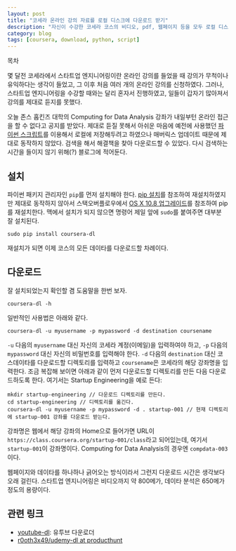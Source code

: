 ```yaml
---
layout: post
title: "코세라 온라인 강의 자료를 로컬 디스크에 다운로드 받기"
description: "자신이 수강한 코세라 코스의 비디오, pdf, 웹페이지 등을 모두 로컬 디스크에 저장하여 수강 종료 후에도 언제든지 재열람할 수 있는 간단한 방법"
category: blog
tags: [coursera, download, python, script]
---
```


<div id="toc"><p class="toc_title">목차</p></div>

몇 달전 코세라에서 스타트업 엔지니어링이란 온라인 강의를 들었을 때 강의가 무척이나 유익하다는 생각이 들었고, 그 이후 처음 여러 개의 온라인 강의를 신청하였다. 그러나, 스타트업 엔지니어링을 수강할 때와는 달리 혼자서 진행하였고, 일들이 갑자기 많아져서 강의를 제대로 듣지를 못했다.

오늘 존스 홉킨즈 대학의 Computing for Data Analysis 강좌가 내일부턴 온라인 접근을 할 수 없다고 공지를 받았다. 제대로 듣질 못해서 아쉬운 마음에 예전에 사용했던 [파이썬 스크립트][1]를 이용해서 로컬에 저장해두려고 하였으나 매버릭스 업데이트 때문에 제대로 동작하지 않았다. 검색을 해서 해결책을 찾아 다운로드할 수 있었다. 다시 검색하는 시간을 들이지 않기 위해(?) 블로그에 적어둔다.

## 설치

파이썬 패키지 관리자인 `pip`를 먼저 설치해야 한다. [pip 설치][2]를 참조하여 재설치하였지만 제대로 동작하지 않아서 스택오버플로우에서 [OS X 10.8 업그레이드][3]를 참조하여 pip를 재설치한다. 맥에서 설치가 되지 않으면 명령어 제일 앞에 `sudo`를 붙여주면 대부분 잘 설치된다.

    sudo pip install coursera-dl

재설치가 되면 이제 코스의 모든 데이타를 다운로드할 차례이다.

## 다운로드

잘 설치되었는지 확인할 겸 도움말을 한번 보자.


    coursera-dl -h


일반적인 사용법은 아래와 같다.


    coursera-dl -u myusername -p mypassword -d destination coursename


`-u` 다음의 `myusername` 대신 자신의 코세라 계정(이메일)을 입력하여야 하고, `-p` 다음의 `mypassword` 대신 자신의 비밀번호를 입력해야 한다. `-d` 다음의 `destination` 대신 코스데이타를 다운로드할 디렉토리를 입력하고 `coursename`은 코세라의 해당 강좌명을 입력한다. 조금 복잡해 보이면 아래과 같이 먼저 다운로드할 디렉토리를 만든 다음 다운로드하도록 한다. 여기서는 Startup Engineering을 예로 든다:


    mkdir startup-engineering // 다운로드 디렉토리를 만든다.
    cd startup-engineering // 디렉토리를 옮긴다.
    coursera-dl -u myusername -p mypassword -d . startup-001 // 현재 디렉토리에 startup-001 강좌를 다운로드 받는다.


강좌명은 웹에서 해당 강좌의 Home으로 들어가면 URL이 `https://class.coursera.org/startup-001/class`라고 되어있는데, 여기서 `startup-001`이 강좌명이다. Computing for Data Analysis의 경우엔 `compdata-003`이다.

웹페이지와 데이타를 하나하나 긁어오는 방식이라서 그런지 다운로드 시간은 생각보다 오래 걸린다. 스타트업 엔지니어링은 비디오까지 약 800메가, 데이타 분석은 650메가 정도의 용량이다.

   [1]: https://github.com/dgorissen/coursera-dl
   [2]: http://www.pip-installer.org/en/latest/installing.html
   [3]: http://stackoverflow.com/questions/11704379/python-pip-broken-after-os-x-10-8-upgrade

## 관련 링크

* [youtube-dl](https://rg3.github.io/youtube-dl/): 유투브 다운로더
* [r0oth3x49/udemy-dl at producthunt](https://github.com/r0oth3x49/udemy-dl?ref=producthunt)
